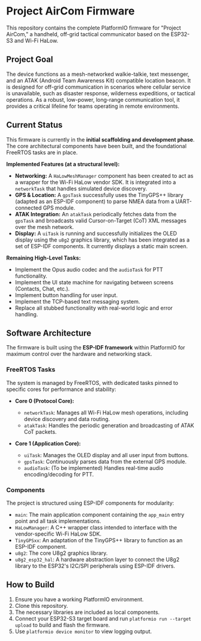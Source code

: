 # Project AirCom Firmware

This repository contains the complete PlatformIO firmware for "Project AirCom," a handheld, off-grid tactical communicator based on the ESP32-S3 and Wi-Fi HaLow.

## Project Goal

The device functions as a mesh-networked walkie-talkie, text messenger, and an ATAK (Android Team Awareness Kit) compatible location beacon. It is designed for off-grid communication in scenarios where cellular service is unavailable, such as disaster response, wilderness expeditions, or tactical operations. As a robust, low-power, long-range communication tool, it provides a critical lifeline for teams operating in remote environments.

## Current Status

This firmware is currently in the **initial scaffolding and development phase**. The core architectural components have been built, and the foundational FreeRTOS tasks are in place.

**Implemented Features (at a structural level):**
*   **Networking:** A `HaLowMeshManager` component has been created to act as a wrapper for the Wi-Fi HaLow vendor SDK. It is integrated into a `networkTask` that handles simulated device discovery.
*   **GPS & Location:** A `gpsTask` successfully uses the TinyGPS++ library (adapted as an ESP-IDF component) to parse NMEA data from a UART-connected GPS module.
*   **ATAK Integration:** An `atakTask` periodically fetches data from the `gpsTask` and broadcasts valid Cursor-on-Target (CoT) XML messages over the mesh network.
*   **Display:** A `uiTask` is running and successfully initializes the OLED display using the `u8g2` graphics library, which has been integrated as a set of ESP-IDF components. It currently displays a static main screen.

**Remaining High-Level Tasks:**
*   Implement the Opus audio codec and the `audioTask` for PTT functionality.
*   Implement the UI state machine for navigating between screens (Contacts, Chat, etc.).
*   Implement button handling for user input.
*   Implement the TCP-based text messaging system.
*   Replace all stubbed functionality with real-world logic and error handling.

## Software Architecture

The firmware is built using the **ESP-IDF framework** within PlatformIO for maximum control over the hardware and networking stack.

### FreeRTOS Tasks
The system is managed by FreeRTOS, with dedicated tasks pinned to specific cores for performance and stability:

*   **Core 0 (Protocol Core):**
    *   `networkTask`: Manages all Wi-Fi HaLow mesh operations, including device discovery and data routing.
    *   `atakTask`: Handles the periodic generation and broadcasting of ATAK CoT packets.

*   **Core 1 (Application Core):**
    *   `uiTask`: Manages the OLED display and all user input from buttons.
    *   `gpsTask`: Continuously parses data from the external GPS module.
    *   `audioTask`: (To be implemented) Handles real-time audio encoding/decoding for PTT.

### Components
The project is structured using ESP-IDF components for modularity:
*   `main`: The main application component containing the `app_main` entry point and all task implementations.
*   `HaLowManager`: A C++ wrapper class intended to interface with the vendor-specific Wi-Fi HaLow SDK.
*   `TinyGPSxx`: An adaptation of the TinyGPS++ library to function as an ESP-IDF component.
*   `u8g2`: The core U8g2 graphics library.
*   `u8g2_esp32_hal`: A hardware abstraction layer to connect the U8g2 library to the ESP32's I2C/SPI peripherals using ESP-IDF drivers.

## How to Build
1.  Ensure you have a working PlatformIO environment.
2.  Clone this repository.
3.  The necessary libraries are included as local components.
4.  Connect your ESP32-S3 target board and run `platformio run --target upload` to build and flash the firmware.
5.  Use `platformio device monitor` to view logging output.
